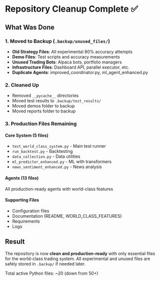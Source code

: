 # Repository Cleanup Complete ✅

## What Was Done

### 1. Moved to Backup (`.backup/unused_files/`)
- **Old Strategy Files**: All experimental 80% accuracy attempts
- **Demo Files**: Test scripts and accuracy measurements
- **Unused Trading Bots**: Alpaca bots, portfolio managers
- **Infrastructure Files**: Dashboard API, parallel executor, etc.
- **Duplicate Agents**: improved_coordinator.py, ml_agent_enhanced.py

### 2. Cleaned Up
- Removed `__pycache__` directories
- Moved test results to `.backup/test_results/`
- Moved demos folder to backup
- Moved reports folder to backup

### 3. Production Files Remaining

#### Core System (5 files)
- `test_world_class_system.py` - Main test runner
- `run_backtest.py` - Backtesting
- `data_collection.py` - Data utilities
- `ml_predictor_enhanced.py` - ML with transformers
- `news_sentiment_enhanced.py` - News analysis

#### Agents (13 files)
All production-ready agents with world-class features

#### Supporting Files
- Configuration files
- Documentation (README, WORLD_CLASS_FEATURES)
- Requirements
- Logs

## Result

The repository is now **clean and production-ready** with only essential files for the world-class trading system. All experimental and unused files are safely stored in `.backup/` if needed later.

Total active Python files: ~20 (down from 50+)